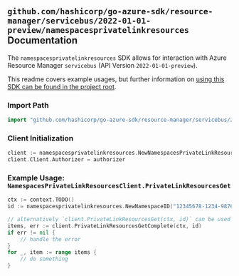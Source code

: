 
## `github.com/hashicorp/go-azure-sdk/resource-manager/servicebus/2022-01-01-preview/namespacesprivatelinkresources` Documentation

The `namespacesprivatelinkresources` SDK allows for interaction with Azure Resource Manager `servicebus` (API Version `2022-01-01-preview`).

This readme covers example usages, but further information on [using this SDK can be found in the project root](https://github.com/hashicorp/go-azure-sdk/tree/main/docs).

### Import Path

```go
import "github.com/hashicorp/go-azure-sdk/resource-manager/servicebus/2022-01-01-preview/namespacesprivatelinkresources"
```


### Client Initialization

```go
client := namespacesprivatelinkresources.NewNamespacesPrivateLinkResourcesClientWithBaseURI("https://management.azure.com")
client.Client.Authorizer = authorizer
```


### Example Usage: `NamespacesPrivateLinkResourcesClient.PrivateLinkResourcesGet`

```go
ctx := context.TODO()
id := namespacesprivatelinkresources.NewNamespaceID("12345678-1234-9876-4563-123456789012", "example-resource-group", "namespaceValue")

// alternatively `client.PrivateLinkResourcesGet(ctx, id)` can be used to do batched pagination
items, err := client.PrivateLinkResourcesGetComplete(ctx, id)
if err != nil {
	// handle the error
}
for _, item := range items {
	// do something
}
```
